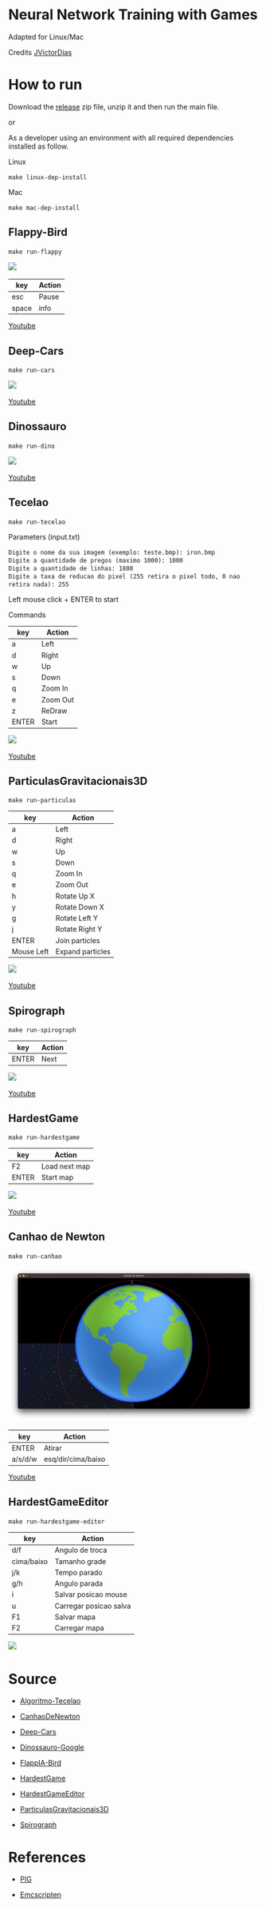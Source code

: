 # Neural Network Training with Games

Adapted for Linux/Mac

Credits [JVictorDias](https://github.com/JVictorDias)

# How to run

Download the [release](https://github.com/humbertodias/neural-network-training-with-games/releases) zip file, unzip it and then run the main file.

or 

As a developer using an environment with all required dependencies installed as follow.

Linux
```shell
make linux-dep-install
```
Mac
```shell
make mac-dep-install
```


## Flappy-Bird

```
make run-flappy
```

![](doc/flappy.gif)

|key|Action|
|---|------|
|esc | Pause |
|space | info |


[Youtube](https://www.youtube.com/watch?v=vavXvu_SMeM)

## Deep-Cars

```
make run-cars
```

![](doc/cars.gif)

[Youtube](https://www.youtube.com/watch?v=gnfkfUQvKDw)


## Dinossauro

```
make run-dino
```

![](doc/dino.gif)


[Youtube](https://www.youtube.com/watch?v=NZlIYr1slAk)


## Tecelao

```
make run-tecelao
```

Parameters (input.txt)

```
Digite o nome da sua imagem (exemplo: teste.bmp): iron.bmp
Digite a quantidade de pregos (maximo 1000): 1000
Digite a quantidade de linhas: 1800
Digite a taxa de reducao do pixel (255 retira o pixel todo, 0 nao retira nada): 255
```
Left mouse click + ENTER to start


Commands

|key|Action|
|---|------|
|a  |Left  |
|d  |Right |
|w  |Up    |
|s  |Down  |
|q  |Zoom In|
|e  |Zoom Out|
|z  |ReDraw|
|ENTER|Start|


![](doc/tecelao.gif)

[Youtube](https://www.youtube.com/watch?v=YZtx4jNNbx8)

## ParticulasGravitacionais3D

```
make run-particulas
```

|key|Action|
|---|------|
|a  |Left  |
|d  |Right |
|w  |Up    |
|s  |Down  |
|q  |Zoom In|
|e  |Zoom Out|
|h  |Rotate Up X|
|y  |Rotate Down X|
|g  |Rotate Left Y|
|j  |Rotate Right Y|
|ENTER|Join particles|
|Mouse Left|Expand particles|

![](doc/particulas.png)


[Youtube](https://www.youtube.com/watch?v=rTZJtiCAmTI)


## Spirograph

```
make run-spirograph
```

|key|Action|
|---|------|
|ENTER  |Next  |

![](doc/spirograph.png)


[Youtube](https://www.youtube.com/watch?v=o7MOaXh4zFU)


## HardestGame

```
make run-hardestgame
```

|key|Action|
|---|------|
|F2  |Load next map |
|ENTER  |Start map  |

![](doc/hardestgame.png)

[Youtube](https://www.youtube.com/watch?v=QD-gHp81G4M)

## Canhao de Newton

```
make run-canhao
```

![](doc/canhao.png)

|key|Action|
|---|------|
|ENTER  |Atirar |
|a/s/d/w  |esq/dir/cima/baixo |


[Youtube](https://www.youtube.com/watch?v=evcnQajrR6E)

## HardestGameEditor

```
make run-hardestgame-editor
```

|key|Action|
|---|------|
|d/f  |Angulo de troca |
|cima/baixo  |Tamanho grade  |
|j/k  |Tempo parado |
|g/h  |Angulo parada |
|i  |Salvar posicao mouse |
|u  |Carregar posicao salva  |
|F1 |Salvar mapa  |
|F2  |Carregar mapa  |

![](doc/hardestgame-editor.png)


# Source

* [Algoritmo-Tecelao](https://github.com/JVictorDias/AlgoritmoTecelao)

* [CanhaoDeNewton](https://github.com/JVictorDias/CanhaoDeNewton)

* [Deep-Cars](https://github.com/JVictorDias/DeepCars)

* [Dinossauro-Google](https://github.com/JVictorDias/Dinossauro-Google)

* [FlappIA-Bird](https://github.com/JVictorDias/FlappIA-Bird)

* [HardestGame](https://github.com/JVictorDias/HardestGame)

* [HardestGameEditor](https://github.com/JVictorDias/HardestGameEditor)

* [ParticulasGravitacionais3D](https://github.com/JVictorDias/ParticulasGravitacionais3D)

* [Spirograph](https://github.com/JVictorDias/Spirograph)

# References

* [PIG](https://github.com/PIGDevUff/PigDev)

* [Emcscripten](https://emscripten.org/docs/porting/files/packaging_files.html)
